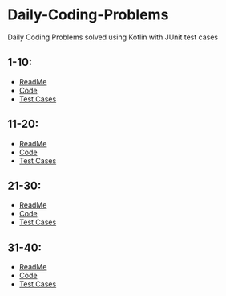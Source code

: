 # Daily-Coding-Problems
Daily Coding Problems solved using Kotlin with JUnit test cases

## 1-10:
- [ReadMe](https://github.com/adityapatil123/Daily-Coding-Problems/blob/master/README(1-10).md)
- [Code](https://github.com/adityapatil123/Daily-Coding-Problems/tree/master/src/main/kotlin/1-10)
- [Test Cases](https://github.com/adityapatil123/Daily-Coding-Problems/tree/master/src/test/kotlin/1-10)

## 11-20:
- [ReadMe](https://github.com/adityapatil123/Daily-Coding-Problems/blob/master/README(11-20).md)
- [Code](https://github.com/adityapatil123/Daily-Coding-Problems/tree/master/src/main/kotlin/11-20)
- [Test Cases](https://github.com/adityapatil123/Daily-Coding-Problems/tree/master/src/test/kotlin/11-20)

## 21-30:
- [ReadMe](https://github.com/adityapatil123/Daily-Coding-Problems/blob/master/README(21-30).md)
- [Code](https://github.com/adityapatil123/Daily-Coding-Problems/tree/master/src/main/kotlin/21-30)
- [Test Cases](https://github.com/adityapatil123/Daily-Coding-Problems/tree/master/src/test/kotlin/21-30)

## 31-40:
- [ReadMe](https://github.com/adityapatil123/Daily-Coding-Problems/blob/master/README(31-40).md)
- [Code](https://github.com/adityapatil123/Daily-Coding-Problems/tree/master/src/main/kotlin/31-40)
- [Test Cases](https://github.com/adityapatil123/Daily-Coding-Problems/tree/master/src/test/kotlin/31-40)

